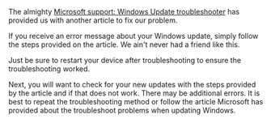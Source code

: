 The almighty [Microsoft support: Windows Update troubleshooter](https://support.microsoft.com/en-us/windows/windows-update-troubleshooter-19bc41ca-ad72-ae67-af3c-89ce169755dd#WindowsVersion=Windows_10) has provided us with another article to fix our problem.

If you receive an error message about your Windows update, simply follow the steps provided on the article. We ain't never had a friend like this.

Just be sure to restart your device after troubleshooting to  ensure the troubleshooting worked.

Next, you will want to check for your new updates with the steps provided by the article and if that does not work. There may be additional errors. It is best to repeat the troubleshooting method or follow the article Microsoft has provided about the troubleshoot problems when updating Windows.
